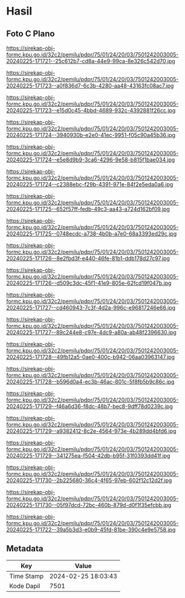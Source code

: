 # Hasil

## Foto C Plano

https://sirekap-obj-formc.kpu.go.id/32c2/pemilu/pdpr/75/01/24/20/03/7501242003005-20240225-171721--25c612b7-cd8a-44e9-99ca-8e326c542d70.jpg

https://sirekap-obj-formc.kpu.go.id/32c2/pemilu/pdpr/75/01/24/20/03/7501242003005-20240225-171723--a0f836d7-6c3b-4280-aa48-43163fc08ac7.jpg

https://sirekap-obj-formc.kpu.go.id/32c2/pemilu/pdpr/75/01/24/20/03/7501242003005-20240225-171723--e15d0c45-4bbd-4689-932c-4392881f26cc.jpg

https://sirekap-obj-formc.kpu.go.id/32c2/pemilu/pdpr/75/01/24/20/03/7501242003005-20240225-171724--3940930b-e2e0-41ec-9951-f05c90a45b36.jpg

https://sirekap-obj-formc.kpu.go.id/32c2/pemilu/pdpr/75/01/24/20/03/7501242003005-20240225-171724--e5e8d9b9-3ca6-4296-9e58-b815f1bae034.jpg

https://sirekap-obj-formc.kpu.go.id/32c2/pemilu/pdpr/75/01/24/20/03/7501242003005-20240225-171724--c2388ebc-f29b-4391-971e-84f2e5eda0a6.jpg

https://sirekap-obj-formc.kpu.go.id/32c2/pemilu/pdpr/75/01/24/20/03/7501242003005-20240225-171725--652f57ff-fedb-49c3-aa43-a724d162bf09.jpg

https://sirekap-obj-formc.kpu.go.id/32c2/pemilu/pdpr/75/01/24/20/03/7501242003005-20240225-171725--0748ecdc-a738-4b0b-a7e0-68a3393ed29c.jpg

https://sirekap-obj-formc.kpu.go.id/32c2/pemilu/pdpr/75/01/24/20/03/7501242003005-20240225-171726--8e2fbd3f-e440-46fe-81b1-ddb178d27c97.jpg

https://sirekap-obj-formc.kpu.go.id/32c2/pemilu/pdpr/75/01/24/20/03/7501242003005-20240225-171726--d509c3dc-45f1-41e9-805e-62fcd19f047b.jpg

https://sirekap-obj-formc.kpu.go.id/32c2/pemilu/pdpr/75/01/24/20/03/7501242003005-20240225-171727--cd460943-7c3f-4d2a-996c-e96817246e66.jpg

https://sirekap-obj-formc.kpu.go.id/32c2/pemilu/pdpr/75/01/24/20/03/7501242003005-20240225-171727--89c244e8-c97e-4dc9-a80a-ab48f2396630.jpg

https://sirekap-obj-formc.kpu.go.id/32c2/pemilu/pdpr/75/01/24/20/03/7501242003005-20240225-171728--49fb12a5-0ae0-400c-b942-06aa03963147.jpg

https://sirekap-obj-formc.kpu.go.id/32c2/pemilu/pdpr/75/01/24/20/03/7501242003005-20240225-171728--b596d0a4-ec3b-46ac-801c-5f8fb5b9c86c.jpg

https://sirekap-obj-formc.kpu.go.id/32c2/pemilu/pdpr/75/01/24/20/03/7501242003005-20240225-171729--f46a6d36-f8dc-48b7-bec8-9dff78d0239c.jpg

https://sirekap-obj-formc.kpu.go.id/32c2/pemilu/pdpr/75/01/24/20/03/7501242003005-20240225-171729--a9382412-8c2e-4564-973e-4b289dd4bfd6.jpg

https://sirekap-obj-formc.kpu.go.id/32c2/pemilu/pdpr/75/01/24/20/03/7501242003005-20240225-171729--341275ea-f504-42db-b95f-31f0393dd41f.jpg

https://sirekap-obj-formc.kpu.go.id/32c2/pemilu/pdpr/75/01/24/20/03/7501242003005-20240225-171730--2b225680-36c4-4f65-97eb-602f12c12d2f.jpg

https://sirekap-obj-formc.kpu.go.id/32c2/pemilu/pdpr/75/01/24/20/03/7501242003005-20240225-171730--05f97dcd-72bc-460b-879d-d0f1f35efcbb.jpg

https://sirekap-obj-formc.kpu.go.id/32c2/pemilu/pdpr/75/01/24/20/03/7501242003005-20240225-171722--39a5b3d3-e0b9-45fd-81be-390c4e9e5758.jpg


## Metadata

| Key        | Value               |
| ---------- | ------------------- |
| Time Stamp | 2024-02-25 18:03:43 |
| Kode Dapil | 7501                |



